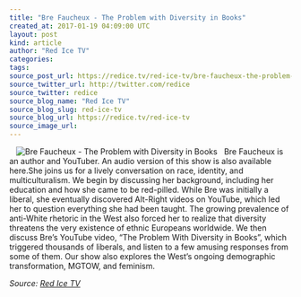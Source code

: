 ```yaml
---
title: "Bre Faucheux - The Problem with Diversity in Books"
created_at: 2017-01-19 04:09:00 UTC
layout: post
kind: article
author: "Red Ice TV"
categories: 
tags: 
source_post_url: https://redice.tv/red-ice-tv/bre-faucheux-the-problem-with-diversity-in-books
source_twitter_url: http://twitter.com/redice
source_twitter: redice
source_blog_name: "Red Ice TV"
source_blog_slug: red-ice-tv
source_blog_url: https://redice.tv/red-ice-tv
source_image_url: 
---
```

<img align="left" hspace="12" alt="Bre Faucheux - The Problem with Diversity in Books" src="https://rdice.net/a/c/t/17/R314-170118-brefaucheux.9cd7b47f.jpg"> Bre Faucheux is an author and YouTuber.
An audio version of this show is also available here.She joins us for a lively conversation on race, identity, and multiculturalism. We begin by discussing her background, including her education and how she came to be red-pilled. While Bre was initially a liberal, she eventually discovered Alt-Right videos on YouTube, which led her to question everything she had been taught. The growing prevalence of anti-White rhetoric in the West also forced her to realize that diversity threatens the very existence of ethnic Europeans worldwide. We then discuss Bre&rsquo;s YouTube video, &ldquo;The Problem With Diversity in Books&rdquo;, which triggered thousands of liberals, and listen to a few amusing responses from some of them. Our show also explores the West&rsquo;s ongoing demographic transformation, MGTOW, and feminism.<div class="">
    <i>Source: <a href="https://redice.tv/red-ice-tv">Red Ice TV</a></i>
</div>
